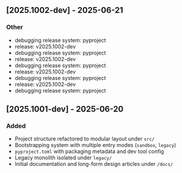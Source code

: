 
## [2025.1002-dev] - 2025-06-21 <!-- {bumpver} -->

### Other
- debugging release system: pyproject
- release: v2025.1002-dev
- debugging release system: pyproject
- release: v2025.1002-dev
- debugging release system: pyproject
- release: v2025.1002-dev
- debugging release system: pyproject
- release: v2025.1002-dev
- debugging release system: pyproject


## [2025.1001-dev] - 2025-06-20
### Added
- Project structure refactored to modular layout under `src/`
- Bootstrapping system with multiple entry modes (`sandbox`, `legacy`)
- `pyproject.toml` with packaging metadata and dev tool config
- Legacy monolith isolated under `legacy/`
- Initial documentation and long-form design articles under `/docs/`
